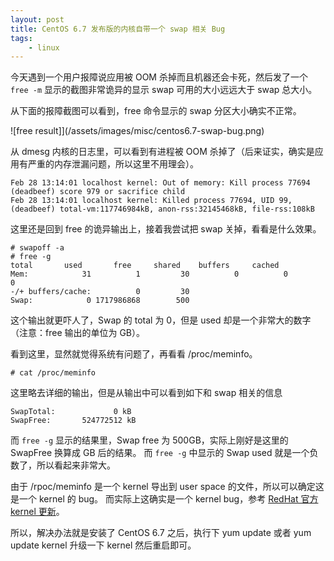```yaml
---
layout: post
title: CentOS 6.7 发布版的内核自带一个 swap 相关 Bug
tags:
    - linux
---
```


今天遇到一个用户报障说应用被 OOM 杀掉而且机器还会卡死，然后发了一个 `free -m`
显示的截图非常诡异的显示 swap 可用的大小远远大于 swap 总大小。

从下面的报障截图可以看到，free 命令显示的 swap 分区大小确实不正常。

![free result]](/assets/images/misc/centos6.7-swap-bug.png)

从 dmesg 内核的日志里，可以看到有进程被 OOM 杀掉了（后来证实，确实是应用有严重的内存泄漏问题，所以这里不用理会）。

```
Feb 28 13:14:01 localhost kernel: Out of memory: Kill process 77694 (deadbeef) score 979 or sacrifice child
Feb 28 13:14:01 localhost kernel: Killed process 77694, UID 99, (deadbeef) total-vm:117746984kB, anon-rss:32145468kB, file-rss:108kB
```

这里还是回到 free 的诡异输出上，接着我尝试把 swap 关掉，看看是什么效果。

```
# swapoff -a
# free -g
total       used       free     shared    buffers     cached
Mem:            31          1         30          0          0          0
-/+ buffers/cache:          0         30 
Swap:            0 1717986868        500 
```

这个输出就更吓人了，Swap 的 total 为 0，但是 used 却是一个非常大的数字（注意：free 输出的单位为 GB）。

看到这里，显然就觉得系统有问题了，再看看 /proc/meminfo。

```
# cat /proc/meminfo
```

这里略去详细的输出，但是从输出中可以看到如下和 swap 相关的信息

```
SwapTotal:             0 kB
SwapFree:       524772512 kB
```

而 `free -g` 显示的结果里，Swap free 为 500GB，实际上刚好是这里的 SwapFree 换算成 GB 后的结果。
而 `free -g` 中显示的 Swap used 就是一个负数了，所以看起来非常大。

由于 /rpoc/meminfo 是一个 kernel 导出到 user space 的文件，所以可以确定这是一个 kernel 的 bug。
而实际上这确实是一个 kernel bug，参考 [RedHat 官方 kernel 更新](https://rhn.redhat.com/errata/RHBA-2015-1827.html)。

所以，解决办法就是安装了 CentOS 6.7 之后，执行下 yum update 或者 yum update kernel 升级一下 kernel 然后重启即可。
